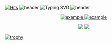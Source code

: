 [![Hits](https://hits.seeyoufarm.com/api/count/incr/badge.svg?url=https%3A%2F%2Fgithub.com%2Fdkssud8150%2F&count_bg=%232AB4E5D6&title_bg=%23555555&icon=&icon_color=%23E7E7E7&title=views&edge_flat=false)](https://hits.seeyoufarm.com)
![header](https://capsule-render.vercel.app/api?type=waving&color=002c5f&height=90&animation=fadeIn&section=header)
![Typing SVG](https://readme-typing-svg.demolab.com?font=Carter+One&size=35&pause=1000&color=0050AC&background=FF080800&center=true&vCenter=true&width=1000&lines=Jit+Hoon+%2B+Git+Hub+%3D+Jit+Hub+😎&margin=none)
![header](https://capsule-render.vercel.app/api?type=waving&color=002c5f&height=90&animation=fadeIn&section=footer)

<!-- Social icons section -->
<p align="center">
  <a href="https://www.instagram.com/no.brain_study/?igshid=YmMyMTA2M2Y%3D" target="_blank">
    <img src="https://img.shields.io/badge/@no.brain_study-E4405F?style=for-the-badge&logo=instagram&logoColor=white" alt="example"/>
  </a>
  <a href="https://discord.gg/XMJgjQa7qZ" target="_blank">
    <img src="https://img.shields.io/badge/뇌냅스-5865F2?style=for-the-badge&logo=discord&logoColor=white" alt="example"/>
  </a>
</p>

<p align="center">
  <img src=http://github-profile-summary-cards.vercel.app/api/cards/profile-details?username=Jithoon&theme=transparent />
  <img src=http://github-profile-summary-cards.vercel.app/api/cards/repos-per-language?username=Jithoon&theme=transparent />
<p align="center">

[![trophy](https://github-profile-trophy.vercel.app/?username=dkssud8150&theme=flat&column=7)](https://github.com/dkssud8150/)

